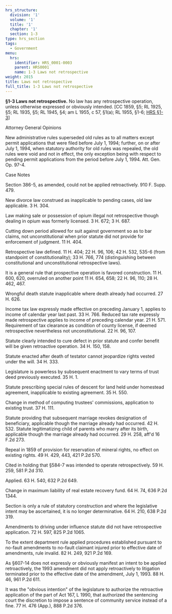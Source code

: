```yaml
---
hrs_structure:
  division: '1'
  volume: '1'
  title: '1'
  chapter: '1'
  section: 1-3
type: hrs_section
tags:
  - Government
menu:
  hrs:
    identifier: HRS_0001-0003
    parent: HRS0001
    name: 1-3 Laws not retrospective
weight: 2015
title: Laws not retrospective
full_title: 1-3 Laws not retrospective
---
```

**§1-3 Laws not retrospective.** No law has any retrospective operation, unless otherwise expressed or obviously intended. [CC 1859, §5; RL 1925, §5; RL 1935, §5; RL 1945, §4; am L 1955, c 57, §1(a); RL 1955, §1-6; [HRS §1-3](/title-1/chapter-1/section-1-3/)]

Attorney General Opinions

New administrative rules superseded old rules as to all matters except permit applications that were filed before July 1, 1994; further, on or after July 1, 1994, when statutory authority for old rules was repealed, the old rules were void and not in effect, the only exception being with respect to pending permit applications from the period before July 1, 1994\. Att. Gen. Op. 97-4.

Case Notes

Section 386-5, as amended, could not be applied retroactively. 910 F. Supp. 479.

New divorce law construed as inapplicable to pending cases, old law applicable. 3 H. 304.

Law making sale or possession of opium illegal not retrospective though dealing in opium was formerly licensed. 3 H. 672; 3 H. 687.

Cutting down period allowed for suit against government so as to bar claims, not unconstitutional when prior statute did not provide for enforcement of judgment. 11 H. 404.

Retrospective law defined. 11 H. 404; 22 H. 96, 106; 42 H. 532, 535-6 (from standpoint of constitutionality); 33 H. 766, 774 (distinguishing between constitutional and unconstitutional retrospective laws).

It is a general rule that prospective operation is favored construction. 11 H. 600, 620, overruled on another point 11 H. 654, 658; 22 H. 96, 110; 28 H. 462, 467.

Wrongful death statute inapplicable where death already had occurred. 27 H. 626.

Income tax law expressly made effective on preceding January 1, applies to income of calendar year last past. 33 H. 766\. Reduced tax rate expressly made retrospective applies to income of preceding calendar year. 21 H. 571\. Requirement of tax clearance as condition of county license, if deemed retrospective nevertheless not unconstitutional. 22 H. 96, 107.

Statute clearly intended to cure defect in prior statute and confer benefit will be given retroactive operation. 34 H. 150, 158.

Statute enacted after death of testator cannot jeopardize rights vested under the will. 34 H. 333.

Legislature is powerless by subsequent enactment to vary terms of trust deed previously executed. 35 H. 1.

Statute prescribing special rules of descent for land held under homestead agreement, inapplicable to existing agreement. 35 H. 550.

Change in method of computing trustees' commissions, application to existing trust. 37 H. 111.

Statute providing that subsequent marriage revokes designation of beneficiary, applicable though the marriage already had occurred. 42 H. 532\. Statute legitimatizing child of parents who marry after its birth, applicable though the marriage already had occurred. 29 H. 258, aff'd 16 F.2d 273.

Repeal in 1859 of provision for reservation of mineral rights, no effect on existing rights. 49 H. 429, 443, 421 P.2d 570.

Cited in holding that §584-7 was intended to operate retrospectively. 59 H. 259, 581 P.2d 310.

Applied. 63 H. 540, 632 P.2d 649.

Change in maximum liability of real estate recovery fund. 64 H. 74, 636 P.2d 1344.

Section is only a rule of statutory construction and where the legislative intent may be ascertained, it is no longer determinative. 64 H. 210, 638 P.2d 319.

Amendments to driving under influence statute did not have retrospective application. 72 H. 597, 825 P.2d 1065.

To the extent department rule applied procedures established pursuant to no-fault amendments to no-fault claimant injured prior to effective date of amendments, rule invalid. 82 H. 249, 921 P.2d 169.

As §607-14 does not expressly or obviously manifest an intent to be applied retroactively, the 1993 amendment did not apply retroactively to litigation terminated prior to the effective date of the amendment, July 1, 1993\. 88 H. 46, 961 P.2d 611.

It was the "obvious intention" of the legislature to authorize the retroactive application of the part of Act 167, L 1990, that authorized the sentencing court the discretion to impose a sentence of community service instead of a fine. 77 H. 476 (App.), 888 P.2d 376.